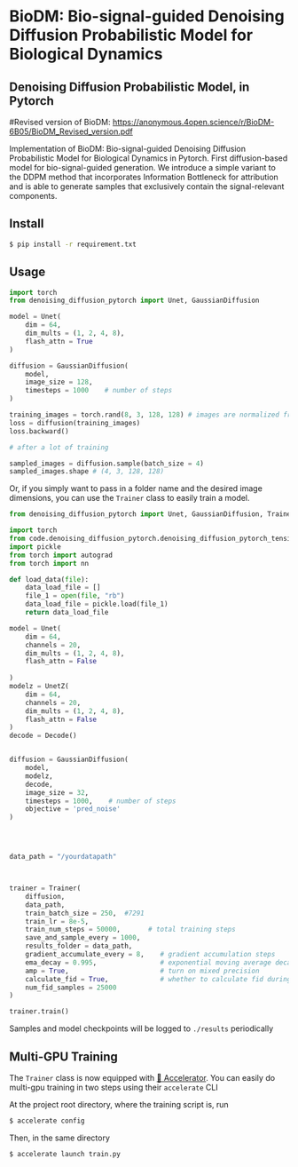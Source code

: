 # BioDM: Bio-signal-guided Denoising Diffusion Probabilistic Model for Biological Dynamics
## Denoising Diffusion Probabilistic Model, in Pytorch


#Revised version of BioDM: https://anonymous.4open.science/r/BioDM-6B05/BioDM_Revised_version.pdf

Implementation of BioDM: Bio-signal-guided Denoising Diffusion Probabilistic Model for Biological Dynamics in Pytorch. First diffusion-based model for bio-signal-guided generation. We introduce a simple variant to the DDPM method that incorporates Information Bottleneck for attribution and is able to generate samples that exclusively contain the signal-relevant components.


## Install

```bash
$ pip install -r requirement.txt
```

## Usage

```python
import torch
from denoising_diffusion_pytorch import Unet, GaussianDiffusion

model = Unet(
    dim = 64,
    dim_mults = (1, 2, 4, 8),
    flash_attn = True
)

diffusion = GaussianDiffusion(
    model,
    image_size = 128,
    timesteps = 1000    # number of steps
)

training_images = torch.rand(8, 3, 128, 128) # images are normalized from 0 to 1
loss = diffusion(training_images)
loss.backward()

# after a lot of training

sampled_images = diffusion.sample(batch_size = 4)
sampled_images.shape # (4, 3, 128, 128)
```

Or, if you simply want to pass in a folder name and the desired image dimensions, you can use the `Trainer` class to easily train a model.

```python
from denoising_diffusion_pytorch import Unet, GaussianDiffusion, Trainer

import torch
from code.denoising_diffusion_pytorch.denoising_diffusion_pytorch_tension import Unet, GaussianDiffusion,Trainer, UnetZ, Decode
import pickle
from torch import autograd
from torch import nn

def load_data(file):
    data_load_file = []
    file_1 = open(file, "rb")
    data_load_file = pickle.load(file_1)
    return data_load_file

model = Unet(
    dim = 64,
    channels = 20, 
    dim_mults = (1, 2, 4, 8),
    flash_attn = False
    
)
modelz = UnetZ(
    dim = 64,
    channels = 20, 
    dim_mults = (1, 2, 4, 8),
    flash_attn = False   
)
decode = Decode()


diffusion = GaussianDiffusion(
    model,
    modelz,
    decode, 
    image_size = 32,
    timesteps = 1000,    # number of steps
    objective = 'pred_noise'
)




data_path = "/yourdatapath"



trainer = Trainer(
    diffusion,
    data_path,
    train_batch_size = 250,  #7291
    train_lr = 8e-5,
    train_num_steps = 50000,       # total training steps
    save_and_sample_every = 1000,
    results_folder = data_path,
    gradient_accumulate_every = 8,    # gradient accumulation steps
    ema_decay = 0.995,                # exponential moving average decay
    amp = True,                       # turn on mixed precision
    calculate_fid = True,             # whether to calculate fid during training
    num_fid_samples = 25000
)

trainer.train()
```

Samples and model checkpoints will be logged to `./results` periodically

## Multi-GPU Training

The `Trainer` class is now equipped with <a href="https://huggingface.co/docs/accelerate/accelerator">🤗 Accelerator</a>. You can easily do multi-gpu training in two steps using their `accelerate` CLI

At the project root directory, where the training script is, run

```python
$ accelerate config
```

Then, in the same directory

```python
$ accelerate launch train.py
```

